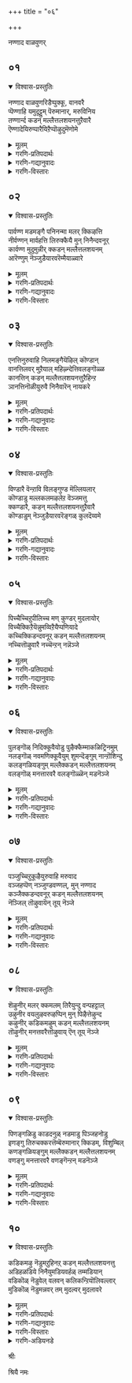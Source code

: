 +++
title = "०६"

+++

नण्णाद वाळवुणर्

## ०१
<details open><summary>विश्वास-प्रस्तुतिः</summary>

नण्णाद वाळवुणरिडैप्पुक्कू, वानवरै  
प्पॆण्णाहि यमुदूट्टुम् पॆरुमानार्, मरुविनिय  
तण्णार्न्द कडन् मल्लैत्तलशयनत्तुऱैवारै  
ऎण्णादेयिरुप्पारैयिऱैप्पॊऴुदुमॆणोमे
</details>

<details><summary>मूलम्</summary>

नण्णाद वाळवुणरिडैप्पुक्कू, वानवरै  
प्पॆण्णाहि यमुदूट्टुम् पॆरुमानार्, मरुविनिय  
तण्णार्न्द कडन् मल्लैत्तलशयनत्तुऱैवारै  
ऎण्णादेयिरुप्पारैयिऱैप्पॊऴुदुमॆणोमे
</details>

<details><summary>गरणि-प्रतिपदार्थः</summary>

नण्णाद=नॆच्चदॆ इरुव, वाळ् अवुणर्=कत्तियन्नु हिडिद राक्षसर, इडै=नडुवॆ, पुक्कू=नुग्गि, वानवरै=देवतॆगळिगॆ मात्रवे, पॆण् आहि=हॆण्णुआगि, अमुदु ऊट्टुम्=अमृतपान माडिसिद, पॆरुमानार्=स्वामिये, मरुवु=सुवासनॆयिन्द, इनिय=इनिदाद, तण्=तम्पु, आर्न्द=तुम्बिरुव, कडन् मल्लै=कडन् मल्लैयल्लि, तलशयनत्तु=तलशयननागि,, उऱैवारै=नॆलसिरुववनन्नु, ऎण्णादे=ऎणिसदॆ, इरुप्पारै=इरुववनन्नु, इऱैपॊऴुदुम्=रात्रिय हॊत्तू सह, \(हगलू रात्रियू\) ऎण्णोमे= लॆक्किसुवुदिल्ल\(नॆनॆयुवुदू इल्ल\)
</details>

<details><summary>गरणि-गद्यानुवादः</summary>

नावु हॆण्णागि नॆच्चदॆ इरुव क्रूर राक्षसर नडुवॆ नुग्गि, देवतॆगळिगॆ मात्रवे अमृतपान पाडिसिद स्वामिये, परिमळदिन्द इनिदाद तम्पुतुम्बिद कडन् मल्लैयल्लि तलशयननागि नॆलसिरुववनन्नु स्मरिसदॆ इरुववरन्नु नावु याव कालदल्लू लॆक्किसुवुदिल्ल.\(१\)
</details>

<details><summary>गरणि-विस्तारः</summary>

भगवन्तनन्नु नॆच्चदॆ, आश्रयिसदॆ, अवनिगॆ प्रतिकूलिगळागि ऎल्लकालदल्लू वर्तिसुत्तिद्दवरु राक्षसरु. अवरुदेवतॆगळ कडुशत्रुगळु. ऒन्दु सल भगवन्तनु अवरन्नू देवतॆगळन्नू ऒट्टुगूडिसि अवरिन्द समुद्रमथन माडिसिदनु. अल्लि मूडिबन्तु अमृत. अदन्नु देवतॆगळिगॆ मात्रवे उणिसि अवरन्नु अमररन्नागिसबेकॆम्बुदु भगवण्टन उद्देश. तन्न उद्देशवन्नु साधिसुवुदक्कागि भगवन्तनु मोहिनियरूपवन्नु तळॆदु कामुकराद राक्षसर नडुवॆ निन्तु, अवरु नोडुत्तिरुव हागॆये अमृतवन्नु देवतॆगळिगॆ मात्रवे उणिसिद समर्थनु. आ स्वामियीग भक्तर उद्धारक्कागि परिमळदिन्द तुम्बिद हितवाद, तम्पाद कडन् मल्लैक्षेत्रदल्लि तलशयननागि नॆलसिद्दानॆ.

आ पवित्रक्षेत्रदल्लि वासमाडुत्तलागलि, अल्लिगॆ यात्रार्थिगळागि बन्दागलि, तलशयनस्वामिगॆ तलॆबागिसदॆ, स्मरिसदॆ, भक्तिमाददॆ इरुववरु



राक्षसरिगॆ सरिसमनादन्तॆये\! भगवन्तनन्नु स्मरिसदवरु अधमाधरु. अवरन्नु मनुष्यरॆन्दे गणिसबारदु. अवरु नरपशुगळे\! अन्थवरु रात्रियागलि, हगलागलि, याव हॊत्तिनल्ले आगलि नॆनॆयतक्कवरल्ल. “नावु”ऎन्दरॆ भगवद्भक्तियुळ्ळवरु अवरन्नु मनुष्यरल्लि लॆक्किसुवुदिल्ल. देवरन्नु नॆच्चि, आश्रयिसि, अवन सेवॆयल्लिये काल कळॆयुववरु नमगॆ आदरणीयरु. अवरन्नु नावु यावागलू स्मरिसुत्ता, अवर नडॆनुडिगळन्नु अनुकरिसुत्ता, अवरन्तॆये नावू उज्जीवनगॊळ्ळबेकु-हीगॆ ऎन्नुत्तारॆ आऴ्वाररु.
</details>


## ०२
<details open><summary>विश्वास-प्रस्तुतिः</summary>

पार्वण्ण मडमङ्गै पनिनन्मा मलर् क्किऴत्ति  
नीर्वण्णन् मार्वहत्ति लिरुक्कैयै मुन् निनैन्दवनूर्  
कार्वण्ण मुदुमुन्नीर् क्कडन् मल्लैत्तलशयनम्  
आरॆण्णुम् नॆञ्जुडैयारवरॆम्मैयाळ्वारे
</details>

<details><summary>मूलम्</summary>

पार्वण्ण मडमङ्गै पनिनन्मा मलर् क्किऴत्ति  
नीर्वण्णन् मार्वहत्ति लिरुक्कैयै मुन् निनैन्दवनूर्  
कार्वण्ण मुदुमुन्नीर् क्कडन् मल्लैत्तलशयनम्  
आरॆण्णुम् नॆञ्जुडैयारवरॆम्मैयाळ्वारे
</details>

<details><summary>गरणि-प्रतिपदार्थः</summary>

वण्णम्=सॊबगु मत्तु सहज गुणवू, मडम्=सरळतॆयू उळ्ळ, पार् मङ्गै=भूदेवियू, पनि=तम्पाद, नल्=श्रेष्ठवाद, मामलर्=सुन्दरवाद तावरॆहूविनल्लि, किऴत्ति-हुट्टिद श्रीदेवियू, नीर्वण्णम्=कडलिन बण्णदवन, मार्वु अहत्तिल्= ऎदॆयॆम्ब मनॆयल्लि, इरुक्कैयै=इरुव रीतियन्नु, मुन्=मॊदलल्लि, निनैन्दु=स्मरिसिकॊण्डु, अवन् ऊर्=आ स्वामि नॆलसिरुव ऊराद, कार्वण्णम्=कार्मुगिलिन बण्णद कडलिन, मुदुमुन्नीर्=दडदल्लिरुव, कडन् मल्लै=कडन् मल्लैयल्लि, तलशयनत्तु=तलशयनवॆम्ब पवित्र क्षेत्रवन्नु, आर्=-यारु, ऎण्णुम्=चिन्तिसुव, नॆञ्जु=मनस्सन्नु, उडैयार्=उळ्ळवरो, अवर्=अवरॆ, ऎम्मै=नम्मन्नु, आळ्वारे=आळुववरु.
</details>

<details><summary>गरणि-गद्यानुवादः</summary>

सॊबगु मत्तु सहज गुणवन्नू सरळतॆयन्नू उळ्ळ भूदेवियन्नु तम्पाद श्रेष्ठवाद सुन्दरवाद तावरॆहूविनल्लि हुट्टिद श्रीदेवियू कडलिन बण्णदवन ऎदॆयॆम्ब मनॆयल्लि वासिसुव रीतियन्नु मॊदलल्लि स्मरिसिकॊण्डु, आ स्वामियु नॆलसिरुव ऊराद कार्मुगिलिन बण्णद कडलिन करॆयल्लिरुव कडन् मल्लैय तलशयननॆम्ब पवित्रक्षेत्रवन्नु यारु चिन्तिसुव मनस्सन्नुळ्ळवरो अवरे नम्मन्नु आळुववरु.\(२\)
</details>

<details><summary>गरणि-विस्तारः</summary>

न्मनुष्यन आत्मोद्धार हेगागबेकु? भगवन्तनन्नु नॆच्चदॆ इरुववरन्नु अनुसरिसुवुदरिन्दले? अथवा अवनन्नु अनन्यशरण्यनॆन्दु आश्रयिसि भक्ति माडुववरन्नु अनुसरिसुवुदरिन्दले?

आऴ्वाररु हेळुत्तारॆ- यारु पवित्रक्षेत्रगळल्लि अर्चामूर्तियागिरुव भगवन्तनन्नु नॆच्चदॆ, आश्रयिसदॆ, भक्तिमाडदॆ इरुववरो, अवरु



मनुष्यरागि हुट्टिद्दरू कीळु मृगदन्तॆये. अन्थवरन्नु स्मरिसलू बारदु. आदरॆ, यारु भगवन्तन वक्षदल्लि नित्यवास माडुत्तिरुव श्रोदेवि, भूदेविगळिगॆ मॊदलु नमस्करिसि, अवर कृपॆयन्नु कोरुत्तारो, अनन्तर कार्मुगिलिन बण्णद कडल्करॆयल्लिरुव दिव्यक्षेत्रवाद कडन् मल्लैयल्लि तलशयननागि नॆलसिरुव भगवन्तनन्नु स्मरिसिकॊळ्ळुत्तारो अवरे नमगॆ तक्क मार्गदर्शकरु. अवरे नमगॆ गुरु मत्तु आत्मोद्धारकरु. मनसार अवर सेवॆमाडि, अवर मार्गवन्नु अनुसरिसि, अवर मूलक भगवन्तन कृपॆगॆ पात्ररागबेकु.

भगवन्तन कृपाकटाक्षक्कॆ ऒळगागुवुदक्कॆ सुलभोपायवॆन्दरॆ, भगवन्तन नित्यानुपायिनियागिरुव श्री\(भू\)देवियन्नु मॊदलु आश्रयिसि, ऒलिसिकॊळ्ळुवुदु, मत्तु भक्तर सेवॆ माडुवुदु-ऎन्दु हेळिदन्तॆये.
</details>


## ०३
<details open><summary>विश्वास-प्रस्तुतिः</summary>

एनत्तिनुरुवाहि निलमङ्गैयॆऴिल् कॊण्डान्  
वानत्तिलवर् मुऱैयाल् महिऴ्न्देत्तिवलङ्गॊळ्ळ  
कानत्तिन् कडन् मल्लैत्तलशयनत्तुऱैहिन्ऱ  
ञानत्तिनॊळीयुरुवै निनैवारॆन् नायकरे
</details>

<details><summary>मूलम्</summary>

एनत्तिनुरुवाहि निलमङ्गैयॆऴिल् कॊण्डान्  
वानत्तिलवर् मुऱैयाल् महिऴ्न्देत्तिवलङ्गॊळ्ळ  
कानत्तिन् कडन् मल्लैत्तलशयनत्तुऱैहिन्ऱ  
ञानत्तिनॊळीयुरुवै निनैवारॆन् नायकरे
</details>

<details><summary>गरणि-प्रतिपदार्थः</summary>

एनत्तिन्=वराहन, उरु आहि=रूपतळॆदु, निलम् मङ्गै=भूदेवियन्नु, ऎऴिल्=सॊबगिनॊडनॆ, कॊण्डान्=उद्धरिसिदवनन्नु, वानत्तिल्=स्वर्गदल्लि, अवर्=वासिसुववरु, मुऱैयाल्=क्रमवरितु, महिऴ्न्दु=हर्षदिन्द,एत्ति= स्तुतिसि, वलङ्गॊळ्ळ-प्रदक्षिणॆ माडुवन्थ, कानत्तिन्=काडिन नडुवण, कडन् मल्लै=कडन् मल्लैयल्लि, तलशयनत्तु=तलशयननागि, उऱैहिन्ऱ=नॆलसिरुव, ञानत्तिन्=ज्ञानद, ऒळि=प्रकाशवागि, उरुवै=रूपतळॆदवनन्नु, निनैवार्=स्मरिसुववरु, ऎन्=नन्न, नायकरे=नायकरु.
</details>

<details><summary>गरणि-गद्यानुवादः</summary>

वराहन रूपवन्नु तळॆदुभूदेवियन्नु सॊबगिनॊडनॆ उद्धरिसिदवनन्नु स्वर्गवासिगळु हर्षदिन्द क्रमवागि स्तुतिसि प्रदक्षिणॆ माडुवन्थ काडिन नडुवण कडन् मल्लैयल्लि तलशयननागि नॆलसिरुव ज्ञानदज्योतिय रूपतळॆदवनन्नु स्मरिसुववरे नन्न नायकरु.\(३\)
</details>

<details><summary>गरणि-विस्तारः</summary>

आऴ्वाररु विषयवन्नु मुन्दुवरिसुत्तारॆ- यारु आदिवराहनागि अवतरिसि, भूदेवियन्नु दुष्टराक्षसनाद हिरण्याक्षन हिडितदिन्द बिडिसि, उद्धरिसिदनो यारन्नु देवतॆगळॆल्लरू तम्मतम्म अन्तस्तन्नरितु क्रमवागि बन्दु स्वामियन्नु बलवन्दु, स्तुतिसि नुतिसुवरो, यारु काडिन नडुवॆ इरुव कडन् मल्लै क्षेत्रदल्लि, भक्तर उद्धारक्कागिये तलशयननॆम्ब ज्ञानज्योतियागि नॆलसिरुवनो अवनन्नु नम्बि, अनन्यवागि चिन्तिसुत्तिरुववरे ननगॆ नायकरु. अवरिगॆ पादसेवकनु नानु.

भक्तर दासनू भगवन्तन दासने- ऎम्बुदु तत्त्व.
</details>


## ०४
<details open><summary>विश्वास-प्रस्तुतिः</summary>

विण्डारै वॆन्ऱावि विलङ्गुण्ड मॆल्लियलार्  
कॊण्डाडु मल्लकलमऴलेऱ वॆञ्जमत्तु  
क्कण्डारै, कडन् मल्लैत्तलशयनत्तुऱैवारै  
कॊण्डाडुम् नॆञ्जुडैयारवरॆङ्गळ् कुलदॆय्वमे
</details>

<details><summary>मूलम्</summary>

विण्डारै वॆन्ऱावि विलङ्गुण्ड मॆल्लियलार्  
कॊण्डाडु मल्लकलमऴलेऱ वॆञ्जमत्तु  
क्कण्डारै, कडन् मल्लैत्तलशयनत्तुऱैवारै  
कॊण्डाडुम् नॆञ्जुडैयारवरॆङ्गळ् कुलदॆय्वमे
</details>

<details><summary>गरणि-प्रतिपदार्थः</summary>

विण्डारै=शत्रुगळन्नु, वॆन्ऱु=जयिसि, आवि=अवर प्राणगळन्नु, विलङ्गु=काडुमृगगळु, उण्ण=तिन्नुवन्तॆयू, मॆल् इयलार्=मृदु, साधु स्वभावदवरु, कॊण्डाडुम्=कॊण्डाडुवन्तॆयू, अल् अहलम्=कत्तलॆल्लवू, अऴल् एऱ=हॊत्तिकॊण्डु उरियुव बॆङ्कियन्तॆ, वॆम्=क्रूरवाद, शमत्तु=युद्धवन्नु,कण्डारै-नडसि नोडिदवनन्नु, कडन् मल्लै=कडन् मल्लैयल्लि, तलशयनत्तु=तलशयननागि, उऱैवारै=नॆलसिरुववनन्नु, कॊण्डाडुम्=कॊण्डाडुव, नॆञ्जम् उडैयार्=मनस्सुळ्ळवरु, अवर्=अवरु, ऎङ्गळ्-नम्म, कुलदॆय्वमे-कुलदैववे आगुवरु.
</details>

<details><summary>गरणि-गद्यानुवादः</summary>

शत्रुगळन्नु जयिसि, अवर प्राणगळन्नु काडुमृगगळु उण्णुवन्तॆ माडिदवनन्नु साधुस्वभावदवरु कॊण्डाडुवन्तॆ माडिदवनन्नु, कत्तलॆयॆल्लवू हॊत्तिकॊण्डु उरियुव बॆङ्कियन्तॆ क्रूरवद युद्धवन्नु नडसिनोडिदवनन्नु, कडन् मल्लैयल्लि तलशयननागि नॆलसिरुववनन्नु, कॊण्डाडुववरे नम्म कुलदैव.\(४\)
</details>

<details><summary>गरणि-विस्तारः</summary>

“कुलदैव”ऎन्दरॆ, मानवकुलक्के आराध्यनागिरुव दैव-सर्वेश्वर. मानवजातियल्लि बेरॆबेरॆ आध्यात्मिक पन्थगळवरु बेरॆबेरॆ कुलदवरागुत्तारॆ. अवरु तमगॆ इष्टवाद हॆसरिनल्लि तम्मदे आद रीतियल्लि सर्वेश्वरनन्नु पूजिसुत्तारॆ. अदे अवर “कुलदैव” अवरु तम्म कुलदैववन्नु पूजिसदॆ याव कॆलसवन्नू मॊदलु माडुवुदिल्ल. कुलदैववॆन्दरॆ अवरिगॆ अष्टु प्रधान.

आऴ्वाररिगादरो “कुलदैव”इतररन्तॆ अल्ल. भगवद्भक्तरे अवरिगॆ प्रत्यक्षवाद जीवन्तवाद कुलदैव. इतररु कुलदैववन्नु पूजिसुवन्तॆ, आऴ्वाररु भगवद्भक्तरन्नु पूजिसुत्तारॆ. भक्तर सेवॆये अवरिगॆ भगवन्तन सेवॆ. भक्तरन्नु ऒलिसिकॊण्डरॆ भगवन्तनन्नु ऒलिसिकॊण्डन्तॆये. ई विषयदल्लि आऴ्वाररु कुलशेखरर हागॆये-भक्तर भक्तरागिद्दुकॊण्डे आत्मोद्धारवन्नु पडॆयतक्कवरु.

भगवन्तन दुष्टनिग्रहगुणवन्नू, साधुसत्पुरुषर उद्धारगुणवन्नू कॊण्डाडुव अनन्यभक्तरन्नु आऴ्वाररु तम्म दैववॆन्दे कॊण्डाडुत्तारॆ मत्तु अवर सेवॆयल्लि तॊडगि अवर कृपॆगॆ पात्ररागबेकॆन्नुत्तारॆ, अवरु.
</details>


## ०५
<details open><summary>विश्वास-प्रस्तुतिः</summary>

पिच्चैच्चिऱुपीलिच्च मण् कुण्डर् मुदलायोर्  
विच्चैक्किऱैयॆन्नुमव्विऱैयैप्पणियादे  
कच्चिक्किडन्दवनूर् कडन् मल्लैत्तलशयनम्  
नच्चित्तॊऴुवारै नच्चॆन्ऱन् नन्नॆञ्जे
</details>

<details><summary>मूलम्</summary>

पिच्चैच्चिऱुपीलिच्च मण् कुण्डर् मुदलायोर्  
विच्चैक्किऱैयॆन्नुमव्विऱैयैप्पणियादे  
कच्चिक्किडन्दवनूर् कडन् मल्लैत्तलशयनम्  
नच्चित्तॊऴुवारै नच्चॆन्ऱन् नन्नॆञ्जे
</details>

<details><summary>गरणि-प्रतिपदार्थः</summary>

पिच्चम्=नविलुगरिय कट्टन्नु, चिऱु=चिक्क, पीलि=नविलुगरिय बीसणिगॆयन्नु हिडिदिरुव, शमण् कुण्डर्=अल्पराद शमणरु, मुदलायोर्=मुन्तादवरन्नु, विच्चैक्कू=विद्यॆगॆ, इऱै=अधिकारु\(देवरु\)ऎन्नुम्=ऎन्दू, अव्विऱैयै=आ देवरन्नु \(विद्याधिदेवतॆयन्नु\) पणियादे=नमस्करिसदे, कच्चिकिडन्दवन्=कच्चियल्लि\(कञ्चियल्लि\) नॆलसिरुववन, ऊर्=ऊराद, कडन् मल्लै=कडन् मल्लैयल्लि, तलशयनत्तु=तलशयनन्नु, नच्चि=नम्बि आश्रयिसु, ऎन् तन्= नन्न, नल् नॆञ्जे=ऒळ्ळॆय मनस्से.
</details>

<details><summary>गरणि-गद्यानुवादः</summary>

नविलुगरिय कट्टन्नू, चिक्क नविलुगरिय बीसणिगॆयन्नू हिडिदिरुव अल्पराद शमणरे मॊदलादवरन्नु आत्मविद्यॆगॆ अधिकारिगळॆन्दु आ विद्याधिदेवतॆगळन्नु आश्रयिसि नमस्करिसदॆ, कञ्चियल्लि नॆलसिरुववन ऊराद कडन् मल्लैतलशयनवन्नु नॆच्चिकॊण्डु सेवॆ माडुववरन्नु नॆच्चि नन्न ऒळ्ळॆय मनस्से, आश्रयिसु.\(५\)
</details>

<details><summary>गरणि-विस्तारः</summary>

शमणरु ऎन्दरॆ जैनसन्यासिगळु. अवर कैयल्लि नविलुगरिय कट्टो अथवा बीसणिगॆयो इरुत्तदॆ. प्राणिहिंसॆगॆ ऎडॆकॊडबारदॆन्दु अवुगळन्नु आगाग्गॆ उपयोगिसुत्तिरुत्तारॆ. अहिंसॆये अवर परमधर्म. जैनधर्मद स्वरूप मत्तु सिद्धान्तगळिगू सनातनधर्मद स्वरूपसिद्धान्तगळिगू बहळ अन्तरविदॆ. सनातनिगळ धाटियन्नु अवरु नम्बुवुदिल्ल. जैनर धाटियन्नु सनातनिगळु नम्बुवुदिल्ल. जैनधर्मद धाटियन्नु सूक्ष्मवागि हेळबहुदादरॆ-लोक अनादि, जीव अनादि मत्तु कर्म अनादि. अनादिकालदिन्दलू जीवनु कर्मदॊडनॆ सेरि दुःखपडुत्तिरुत्तानॆ. आग अवनु बद्धात्म, तपस्सु, संयम, त्यागगळिन्द आत्मवन्नु कर्मदिन्द बेर्पडिसि शुद्धि माडबहुदु. शुद्धात्मनादवनु मत्तॆ बद्धात्मनागुवुदिल्ल. शुद्धनाद स्वच्छनाद, ज्ञानमयनाद आत्मनादवनु सच्चिदानन्द स्वरूपियागुत्तानॆ. अवने देवरु, परमात्म, परब्रह्म, भगवन्त. अवनु जगत्तिन सृष्टि,स्थिति,लयगळिगॆ कारणनल्ल.

ई धाटिय ज्ञानवुळ्ळवरन्नु सनातनधर्मियाद आऴ्वाररु ऒप्पिकॊळ्ळुवुदिल्ल. अवरॆन्नुत्तारॆ-शमणरन्नु अवर ज्ञानवन्नु नॆच्चबारदु. अदु सरियाद ज्ञानवल्ल. आत्मविद्यॆगॆ अवरु अधिकारिगळल्ल. अवरन्नु आत्मविद्यॆयन्नरित देवरे ऎन्दु नम्बबारदु. अवर तर्कवादगळे बेरॆ रीति.



अदक्कॆ बदलागि, कञ्चियल्लि कडन् मल्लैयल्लि तलशयननन्नु नॆच्चि,भजिसि,सेवॆ माडुव सद्भक्तरन्नु नीनू सह नॆच्चि, अवर मार्गवन्नेअ नुसरिसु, नन्न ऒळ्ळॆय मनस्से. इतररन्नु अवर मार्गगळनु नॆच्चि आत्मघौतुक माडिकॊळ्ळबेड.
</details>


## ०६
<details open><summary>विश्वास-प्रस्तुतिः</summary>

पुलङ्गॊळ् निदिक्कूवैयोडु पुऴैक्कैम्माकळिट्रिनमुम्  
नलङ्गॊळ् नवमणिक्कूवैयुम् शुमन्दॆङ्गुम् नान्ऱॊशिन्दु  
कलङ्गळियङ्गुम् मल्लैक्कडन् मल्लैत्तलशयनम्  
वलङ्गॊळ् मनत्तारवरै वलङ्गॊळ्ळॆन् मडनॆञ्जे
</details>

<details><summary>मूलम्</summary>

पुलङ्गॊळ् निदिक्कूवैयोडु पुऴैक्कैम्माकळिट्रिनमुम्  
नलङ्गॊळ् नवमणिक्कूवैयुम् शुमन्दॆङ्गुम् नान्ऱॊशिन्दु  
कलङ्गळियङ्गुम् मल्लैक्कडन् मल्लैत्तलशयनम्  
वलङ्गॊळ् मनत्तारवरै वलङ्गॊळ्ळॆन् मडनॆञ्जे
</details>

<details><summary>गरणि-प्रतिपदार्थः</summary>

पुलन् कॊळ्=इन्द्रियगळन्नु तृप्तिपडिसुव, निदिकुवैयोडु=निधिय राशियॊडनॆ, पुऴैकैमाकळिऱु=सॊण्डिलन्नुळ्ळ दॊड्ड आनॆगळ, इनमुम्=कूटगळन्नु, नलम् कॊळ्=बहळ उत्तमवाद, नवमणि कुवैयुम्=नवरत्नगळ राशियन्नु, श्मन्दु=हॊत्तुकॊण्डु, ऎङ्गुम्=ऎल्लॆल्लियू, नान्ऱु=तूगाडुत्ता, ऒशिन्दु=भारदिन्द जग्गिरुव \(ऒळक्कॆ इळिदिरुव\) कलङ्गळ्=हडगुगळु, इयङ्गुम्=सञ्चरिसुव, मल्लै=हिरिमॆयुळ्ळ, कडन् मल्लै=कडल्करॆयुळ्ळ, तलशयनत्तु=तलशयननन्नु, वलम् कॊळ्=प्रदक्षिणॆ माडुव, मनत्तार् अवरै=मनस्सुळ्ळवरन्नु, ऎन्=नन्न, मडनॆञ्जे=सरळवाद मनस्से, वलम् कॊळ्=प्रदक्षिणॆ माडु.
</details>

<details><summary>गरणि-गद्यानुवादः</summary>

इन्द्रियगळन्नु तृप्तिपडिसुव निधिय राशियॊडनॆ, सॊण्डिलुगळन्नुळ्ळ दॊड्डदॊड्द आनॆगळ कूटगळन्नू बहळ उत्तमवाद नवरत्नगळ राशियन्नु हॊत्तु भारदिन्द जग्गि तूगाडुत्ता सञ्चरिसुव हडगुगळिन्द कूडिद हिरिमॆयन्नु गळिसिद कडल्करॆयुळ्ळ तलशयननन्नु \(भक्तियिन्द\)प्रदक्षिणॆ माडुव मनस्सुळ्ळवरन्नु, नन्न सरळवाद मनस्से, प्रदक्षिणॆ माडु. \(६\)
</details>

<details><summary>गरणि-विस्तारः</summary>

कडन् मल्लैयु आळवाद कडलिन तीरवन्नुळ्ळद्दॆन्दू अल्लि दॊड्डदॊड्ड हडगुगळु ऎल्ल बगॆय वस्तुगळन्नू बहळ बॆलॆबाळुव नवरत्नगळन्नू तुम्बिकॊण्डु, ऎडॆबिडदॆ सञ्चरिसुवुदॆन्दू हिरिमॆयन्नु पडिदिदॆ. हडगुगळु राशिराशियागि हॊत्तुतरुव वस्तुगळॆल्लवू इन्द्रियगळन्नु तृप्तिपडिसतक्कवु. अवु इहलोकद भोग्यवस्तुगळु. अवुगळिन्द सुखसन्तोषगळु ऒदगुवुदेनो सरियॆ. आदरॆ, अदे क्षेत्रदल्लि तलशयन स्वामियू नॆलसिद्दानॆ. आ स्वामियु शाश्वतवाद अमरत्ववन्नू आनन्दवन्नू नीडतक्कवनु. आ कृपाळुविन सेवॆयल्लिये तॊडगि, प्रापञ्चिक सुखभोगगळन्नु निर्लक्षिसि, बाळुवरू



आ क्षेत्रदल्लि कॆलवरिद्दारॆ. आऴ्वाररु हेळुत्तारॆ- ऎलॆ नन्न दड्ड मनस्से, नीनु तलशयन स्वामिय सेवॆयल्लिये निरतरागिरुव भक्तर सेवॆयल्लि तॊडगु. अवरु स्वामिगॆ प्रदक्षिणॆ माडुत्ता नमस्करिसुत्ता, पूजिसुत्ता, स्तुतिसुत्ता, हाडुत्ता कालकळॆयुत्तारॆ. नीनु आ भक्तरिगॆ ऎल्ल बगॆयल्लू सेवॆयन्नु सल्लिसु. अदरिन्द निनगॆ इहपरगळॆरडरल्लू श्रेयस्सु लभिसुवुदु.

चॆन्नै\(ईगिन मदरासु\) ऎम्बुदन्नु चॆन्नपुरि ऎन्दु करॆयुवन्तॆ मल्लै ऎम्बुदन्नु मल्लपुरि ऎन्दु करॆयुत्तिद्दिरबहुदु ऎन्दु काणुत्तदॆ.
</details>


## ०७
<details open><summary>विश्वास-प्रस्तुतिः</summary>

पञ्जुच्चिऱुकूऴैयुरुवाहि मरुवाद  
वञ्जहप्पॆण् नञ्जुण्डवण्णल्, मुन् नण्णाद  
कञ्जैक्कडन्दवनूर् कडन् मल्लैत्तलशयनम्  
नॆञ्जिल् तॊऴुवायॆन् तूय् नॆञ्जे
</details>

<details><summary>मूलम्</summary>

पञ्जुच्चिऱुकूऴैयुरुवाहि मरुवाद  
वञ्जहप्पॆण् नञ्जुण्डवण्णल्, मुन् नण्णाद  
कञ्जैक्कडन्दवनूर् कडन् मल्लैत्तलशयनम्  
नॆञ्जिल् तॊऴुवायॆन् तूय् नॆञ्जे
</details>

<details><summary>गरणि-प्रतिपदार्थः</summary>

पञ्जि=हत्तियन्तॆ, चिऱु=श्रेष्ठवाद, कूऴै=तलॆगूदलिन मुडियन्नुळ्ळवळ, उरु आहि=रूपवन्नु तळॆद, मरुवाद=नॆनॆयलागद, वञ्जह पॆण्=वञ्चकियाद हॆङ्गसिन, नञ्जु उण्ड=विषवन्नुण्ड, अण्णल्=स्वामियागि, मुन्=हिन्दॆ ऒन्दु कालदल्लि, नण्णाद=तनगॆ प्रीतितोरिसद\(आश्रयिसद\) कञ्जै=कंसनन्नु, कडन्दवन्=नाशगॊळिसिदवन, ऊर्=क्षेत्रवाद, कडन् मल्लै=कडन् मल्लैय, तलशयनत्तु=तलशयननन्नु, नॆञ्जिल् मनसार, तॊऴुवारै=सेवॆ माडुववरन्नु, ऎन्=नन्न, तूय् नॆञ्जे=परिशुद्धवाद मनस्से, तॊऴुवाय्=सेवॆ माडुवॆयन्तॆ\(सेवॆ माडु\).
</details>

<details><summary>गरणि-गद्यानुवादः</summary>

हत्तियन्तॆ श्रेष्ठवाद तलॆगूदलिन मुडियुळ्ळवळ रूपवन्नू तळॆद नॆनॆयलारद वञ्चकियाद हॆङ्गसिनविषवन्नुण्ड स्वामियागि, हिन्दॆ ऒन्दु कालदल्लि तन्नन्नु आश्रयिसद \(प्रीति तोरिसद\)कंसनन्नु कडॆगॊळिसिदवन क्षेत्रवाद कडन् मल्लैय तलशयननन्नु मनसार सेवॆ माडुववरन्नु, नन्न परिशुद्धवाद मनस्से, नीनु सेवॆ माडु.\(७\)
</details>

<details><summary>गरणि-विस्तारः</summary>

हत्तियन्तॆ मृदुवागि,श्रेष्ठवाद सण्ण ऎळॆगळ तलॆगूदलन्नुळ्ळवळु यशोदॆ. इवळु यारो बेरॆ, यशोदॆयल्ल, वञ्चकि”ऎम्ब ऊहॆयू बरदन्थ रूपवन्नु तळॆदु बन्दवळु पूतनि. मगुवाद कृष्णनन्नु ऎत्तिकॊण्डु, यारिगू अनुमानवे काणदन्तॆ, अवनिगॆ हालूडिसिदळु. एनू अरियदवनन्तॆये अवनू अवळ नञ्जन्नुण्ड. अदर फलवागि अवळे सत्तळु\!



कृष्णनन्नु तन्न कडुशत्रुवॆन्दु भाविसि, अवनन्नु कॊल्लिसलु हलवारु यत्नगळन्नु नडसिदवनु कंस. अवुगळ फलवागि मडिदिद्दु कंसने.

विस्मयकारियाद आ स्वामियु ईग कडन् मल्लैयल्लि तलशयननागि नॆलसिद्दानॆ. अवनन्नु ऎडॆबिडदॆ चिन्तिसुत्ता, मनसार सेवॆमाडुत्ता इरुववर सेवॆयल्लि तॊडबेकॆन्दु आऴ्वाररु तम्म परिशुद्धवाद मनस्सिगॆ हेळुत्तारॆ.
</details>


## ०८
<details open><summary>विश्वास-प्रस्तुतिः</summary>

शॆऴुनीर् मलर् क्कमलम् तिरैयुन्दु वन्पहट्टाल्  
उऴुनीर वयलुऴवरुऴप्पिन् मुन् पिऴैत्तेऴुन्द  
कऴुनीर् कडिकमऴुम् कडन् मल्लैत्तलशयनम्  
तॊऴुनीर् मनत्तवरैत्तॊऴुवाय् ऎन् तूय् नॆञ्जे
</details>

<details><summary>मूलम्</summary>

शॆऴुनीर् मलर् क्कमलम् तिरैयुन्दु वन्पहट्टाल्  
उऴुनीर वयलुऴवरुऴप्पिन् मुन् पिऴैत्तेऴुन्द  
कऴुनीर् कडिकमऴुम् कडन् मल्लैत्तलशयनम्  
तॊऴुनीर् मनत्तवरैत्तॊऴुवाय् ऎन् तूय् नॆञ्जे
</details>

<details><summary>गरणि-प्रतिपदार्थः</summary>

शॆऴुनीर्=सुन्दरवाद नीरिनल्लि, मलर्=अरळुव, कमलम्=कमलवन्नू, तिरै उन्दु=अवुगळन्नु तळ्ळुत्तिरुव, अलॆगळन्नू, वल्=बलिष्ठवाद, पहट्टाल्=ऎत्त्गळिन्द, उऴुनीर्=उळुवुदक्कॆ योग्यवागिरुव, वयल्=गद्दॆगळल्लि, उऴवर्=उळुववरु, उऴ=उळुत्तिरलु, पिन् मुन्=हिन्दॆयू, मुन्दॆयू, पिऴैत्तु=नाशवागदॆ उळिदुकॊण्डु, ऎऴुन्द=तलॆयॆत्तिरुव, कऴुनीर्=कन्नैदिलॆ हूगळ, कडिकमऴुम्=परिमळवु हरडुवन्थ, कडन् मल्लै=कडन् मल्लैक्षेत्रदल्लि, तलशयनत्तु=तलशयननन्नु, तॊऴुनीर्=नमस्करिसुव स्वभाववु-:अ. मनत्तवरै=मनस्सुळ्ळवरन्नु, ऎन्=नन्न, तूय् नॆञ्जे=शुद्धमनस्से, तॊऴुवाय्=नमस्करिसु.
</details>

<details><summary>गरणि-गद्यानुवादः</summary>

ऎल्ल कालक्कू उळुवुदक्कॆ योग्यवागिरुव गद्दॆगळल्लि उळुववरु बलवाद ऎत्तुगळिन्द सुन्दरवाद नीरिनल्लि अरळिद कमलवन्नू अवुगळन्नु तळ्ळुत्तिरुव अलॆगळन्नू उळुत्तिरलु, \(नेगिलुगळ मत्तु ऎत्तुगळ\) हिन्दॆयू मुन्दॆयू नाशवागदॆ उळिदुकॊण्डु तलॆयॆत्तिरुव कन्नैदिलॆ हूगळ परिमळवु हरडुवन्थ कडन् मल्लैक्षेत्रदल्लि तलशयननन्नु नमस्करिसुव स्वभावद\(सहजवाद\)मनस्सुळ्ळवरन्नु, नन्न शुद्धवाद मनस्से, नमस्करिसि\(अवर सेवॆ माडु\). \(८\)
</details>

<details><summary>गरणि-विस्तारः</summary>

कडन् मल्लै क्षेत्रदल्लि ऎल्लि नोडिदरू सॊम्पागि बॆळॆदिरुव हसुरुगद्दॆगळू, अवुगळल्लि उळुमॆगॆ सिक्कद अरळिद सुन्दरवाद कन्नैदिलॆगळू कण्णिगॆ हब्बवन्नुण्टु माडुत्तवॆ. अवुगळिन्द हॊरडुव परिमळवु ऎल्लॆल्लियू हरडि मनस्सिगॆ हर्षवन्नुण्टु माडुत्तदॆ. हीगॆ, कण्णिगू मनस्सिगू हितवाद सौन्दर्यद नडुवॆ तलशयनस्वामियु नॆलसिद्दानॆ. आ स्वामियन्नु ऎडॆबिडदॆ नमस्करिसि पूजिसुवव अनन्यभक्तरिद्दारॆ. आऴ्वाररु तम्म शुद्धवाद मनस्सिगॆ हेळुत्तारॆ- “आ भक्तरन्नु अनन्यवागि पूजिसु, अवर सेवॆयल्लि तॊडगु”ऎन्दु.
</details>


## ०९
<details open><summary>विश्वास-प्रस्तुतिः</summary>

पिणङ्गळिडु काडदनुळ् नडमाडु पिञ्जहनोडु  
इणङ्गु तिरुचक्करत्तॆम्बॆरुमानार् क्किडम्, विशुम्बिल्  
कणङ्गळियङ्गुम् मल्लैक्कडन् मल्लैत्तलशयनम्  
वणङ्गु मनत्तारवरै वणङ्गॆन्ऱन् मडनॆञ्जे
</details>

<details><summary>मूलम्</summary>

पिणङ्गळिडु काडदनुळ् नडमाडु पिञ्जहनोडु  
इणङ्गु तिरुचक्करत्तॆम्बॆरुमानार् क्किडम्, विशुम्बिल्  
कणङ्गळियङ्गुम् मल्लैक्कडन् मल्लैत्तलशयनम्  
वणङ्गु मनत्तारवरै वणङ्गॆन्ऱन् मडनॆञ्जे
</details>

<details><summary>गरणि-प्रतिपदार्थः</summary>

पिणङ्गळ्=हॆणगळन्नु, इडुकाडु=इडुव काडु, अदनुळ्=अदरल्लि, नडम् आडु=नृत्यमाडुव, पिञ्जहनोडु=पिनाकियाद रुद्रनॊडनॆ, इणङ्गु=हॊन्दिकॊण्डिरुव, तिरुचक्करत्तु=श्रीचक्रवन्नु हिडिद, ऎम्बॆरुमानार् क्कू=नमम् स्वामिगॆ, इडम्=नॆलसुव स्थळवादद्दू, विशुम्बिल् कणङ्गळ्-देवतॆगळ समूहगळु, इयङ्गुम्=सञ्चरिसुवन्थाद्दू ऎम्ब, मल्लै=हिरिमॆयन्नुळ्ळद्दू आद, कडन् मल्लै=कडन् मल्लैक्षेत्रदल्लि, तलशयनत्तु=तलशयननन्नु, वणङ्गु=नमस्करिसुव, मनत्तार् अवरै=मनस्सुळ्ळवरन्नु, ऎन् तन्=नन्न, मड=मुग्धवाद\(सरळवाद\), नॆञ्जे=मनस्से, वणङ्गु=नमस्करिसु.
</details>

<details><summary>गरणि-गद्यानुवादः</summary>

हॆणगळन्नु इडुव काडिनल्लि नृत्यमाडुव पिनाकियाद रुद्रनॊडनॆ हॊन्दिकॊण्डिरुव श्रीचक्रधारियाद नम्म स्वामिय स्थळवादद्दू देवतॆगळ समूहगळु सञ्चरिसुवन्थाद्दू आद हिरिमॆयन्नुळ्ळ कडन् मल्लैक्षेत्रदल्लि तलशयननन्नु नमस्करिसुव मनवुळ्ळवरन्न नन्न मुग्ध मनस्से, नमस्करिसु.\(९\)
</details>

<details><summary>गरणि-विस्तारः</summary>

सुडुगाडिनल्लिहॆणगळन्नु सुडुत्तारॆ. अल्लि भूतगणगळॊडनॆ कूडिकॊण्डु, हॆणद भस्मवन्ने मैगॆल्ला लेपिसिकॊण्डु ताण्डववाडुत्ता आनन्दिसुववनु रुद्रनु. अवनिगॆ लयकार्यवॆन्दरॆ अतीव सन्तस. चक्रधारियाद विष्णुविगादरो सृष्टिगॊण्डिरुव जगत्तन्नु रक्षिसुवुदरल्लि आनन्द. इवरिब्बर कार्यगळु परस्पर विरुद्ध. आदरू भगवन्तनु रुद्रनॊडनॆ बहळ चॆन्नागि हॊन्दिकॊण्डिरुत्तानॆ. अवनु तन्न शाश्वतवाद वासस्थळवाद परमपदवन्नु तॊरॆदु कडन् मल्लैक्षेत्रदल्लि तलशयननॆन्दु अर्चावतारियागि नॆलसिरुववनॆम्बुदु आ क्षेत्रद ऒन्दु हिरिमॆ. देवतॆगळु गुम्पुगुम्पागि अल्लिगॆ बन्दु, भगवन्तनन्नु सन्दर्शिसि, सेवॆमाडि, हर्षगॊण्डु अत्त इत्त सञ्चरिसुवरॆम्ब हिरिमॆयन्नुळ्ळद्दु आ क्षेत्र. मत्तु आक्षेत्रदल्लि भगवन्तनन्नु आश्रयिसिरुव भक्तरु हलवरिद्दारॆ. आऴ्वाररु हेळुत्तारॆ-“ऎलॆ नन्न मुग्धमनस्से, आ भक्तरन्नु नमस्करिसि, अवर सेवॆयन्नु माडु”.
</details>


## १०
<details open><summary>विश्वास-प्रस्तुतिः</summary>

कडिकमऴु नॆडुमऱुहिनऱ् कडन् मल्लैत्तलशयनत्तु  
अडिहळडिये निनैयुमडियवर्हळ् तम्मडियान्  
वडिकॊळ् नॆडुवेल् वलवन् कलिकन्ऱियॊलिवल्लार्  
मुडिकॊळ् नॆडुमन्नवर् तम् मुदल्वर् मुदलावरे
</details>

<details><summary>मूलम्</summary>

कडिकमऴु नॆडुमऱुहिनऱ् कडन् मल्लैत्तलशयनत्तु  
अडिहळडिये निनैयुमडियवर्हळ् तम्मडियान्  
वडिकॊळ् नॆडुवेल् वलवन् कलिकन्ऱियॊलिवल्लार्  
मुडिकॊळ् नॆडुमन्नवर् तम् मुदल्वर् मुदलावरे
</details>

<details><summary>गरणि-प्रतिपदार्थः</summary>

कडि=परिमळवु, कमऴु=हरडिरुव, नॆडु=उद्दनाद, मऱुहिन्=बीदिगळुळ्ळ, कडन् मल्लै=कडन् मल्लैक्षेत्रदल्लि, तलशयनत्तु=तलशयननॆम्ब, अडिगळ्=स्वामिय, अडिये=तिरुवडिगळन्ने, निनैयुम्=नॆनॆयुव, अडियवर्हळ् तम्=भागवतर, अडियान्=दासनू, वडिकॊळ्=हरितवाद, नॆडु=उद्दनाद, वेल्=वेलायुधवन्नु, वलवन्=प्रयोगिसबल्लवनू, कलिकन् कलिध्वंसियू आद तिरुज्मङ्गै आऴ्वारर, ऒलि=हाडन्नु, पाशुरगळन्नु, वल्लार्=बल्लवरु, मुडिकॊळ्=किरीटधारिगळाद, नॆडुमन्नवर् तम्=राजाधिराजर, मुदल्वर्=ऒडॆयरल्लि, मुदल् आवरे=मॊदलनॆयवरागुत्तारॆ.
</details>

<details><summary>गरणि-गद्यानुवादः</summary>

परिमळवु तुम्बि हरडिरुव उद्दनाद बीदिगळुळ्ळ कडन् मल्लै क्षेत्रदल्लि नॆलसिरुव तलशयनस्वामिय तिरुवडिगळन्ने नॆनॆयुव भागवतर दासनू, हरितवाद दॊड्ड वेलायुधवन्नु प्रयोगिसबल्लवनू,कलिध्वंसिगू आद तिरुमङ्गै आऴ्वारर हाडन्नु \(पाशुरगळन्नू\)बल्लवरु किरीटधारिगळाद राजाधिराजर ऒडॆयरल्लि मॊदलनॆयवरागुत्तारॆ.\(१०\)
</details>

<details><summary>गरणि-विस्तारः</summary>

आत्मोद्धारक्कॆ बहळ हिन्दिनिन्दलू ऎरडु सरळवाद मार्गगळन्नु हेळलागुत्तिदॆ- भगवन्तनिगॆ अनन्यवागि सेवॆनडसि अवन अनुग्रहक्कॆ पात्ररागुवुदु ऒन्दु. भगवन्तन सेवकराद भागवतर सेवकनागि आत्मोन्नतियन्नु पडॆयुवुदु इन्नॊन्दु. इवुगळल्लि यावुदुसुलभ?

भगवन्तनल्लि सेवॆयन्नु ऎष्टुनिष्ठॆयिन्द ऎष्टु गाढवागि नडसिदरॆ अवन अनुग्रहलभिसुवुदु? अदन्नु कण्डुकॊळ्ळुवुदु हेगॆ? अदक्कॆ बदलागि भगवन्तन दासरिगॆ दासनादरो?

भगवन्तनल्लि भक्तिमाडुवुदु भगवन्निष्ठॆ. भगवद्दासरादवरल्लि भक्तिमाडुवुदु भागवत निष्ठॆ. भागवत निष्ठॆ सुलभ. अदरिन्द ऒदगिबरुव फलवन्नु कण्णारकण्डु अनुभविसबहुदु. जॊतॆगॆ, भगवन्निष्ठॆयू लभिसुवुदु. भागवतनिष्ठॆयल्लि नुरितवरु तिरुमङ्गै आऴ्वाररु. ई विषयवन्नु ऎन्दरॆ, भागवत निष्ठॆयिन्द प्दगिबरुव सत्फलवन्नु चॆन्नागि मनगण्ड आऴ्वाररु तम्म शुद्धवाद मुग्धवाद मनस्सिगॆ उपदेश माडुव रीतियल्लि



लोकजनक्कॆ, अवर एळिगॆगागि,ई उपदेशवन्नु माडिद्दारॆ. भगवतनिष्ठॆयल्लि तॊडगिरुववरु इहपरगळॆरडरल्लू हिरिमॆयन्नु गळिसुत्तारॆम्बुदे ई तिरुमॊऴिय फलश्रुति. राजाधिराजरिगॆ ऒडॆयरल्लि मॊदलनॆयवरागुत्तारॆ ऎन्नुत्तारॆ अवरु. इदु इहजीवनदल्लि काणुव हिरिमॆ. परदल्लि नित्यसूरिगळागि बाळुवुदे इन्नॊन्दु हिरिमॆ. ऒन्दन्नु मात्र आऴ्वाररु सूचिसि, इन्नॊन्दन्नु मरॆमाडिद्दारॆ. अदु अवर हिरिमॆयष्टॆ\!
</details>



<details><summary>गरणि-अडियनडे</summary>

नण्णाद, पार्, एनत्तिन्, विण्डारै, पिच्चम्, पुलम्, पञ्जि, शॆऴुनीर्, पिणङ्गळ्, कडि, \(तिवळुम्\)
</details>




श्रीः

श्रियै नमः
